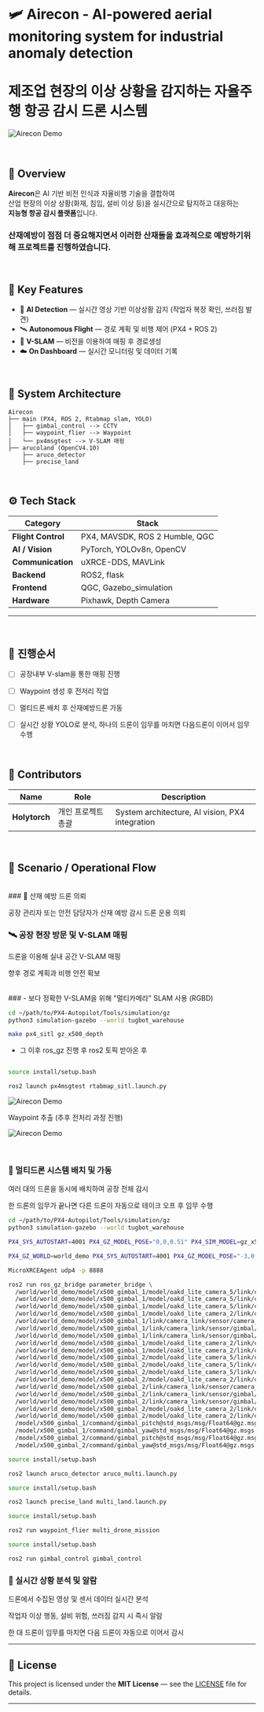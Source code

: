 # 🛩️ Airecon - AI-powered aerial monitoring system for industrial anomaly detection
# 제조업 현장의 이상 상황을 감지하는 자율주행 항공 감시 드론 시스템

![Airecon Demo](1st.gif)

<br>

## 📘 Overview

**Airecon**은 AI 기반 비전 인식과 자율비행 기술을 결합하여  
산업 현장의 이상 상황(화재, 침입, 설비 이상 등)을 실시간으로 탐지하고 대응하는  
**지능형 항공 감시 플랫폼**입니다.
### 산재예방이 점점 더 중요해지면서 이러한 산재들을 효과적으로 예방하기위해 프로젝트를 진행하였습니다.

<br>

## 🚀 Key Features

- 🤖 **AI Detection** — 실시간 영상 기반 이상상황 감지 (작업자 복장 확인, 쓰러짐 발견)
- 🛰️ **Autonomous Flight** — 경로 계획 및 비행 제어 (PX4 + ROS 2)
- 🧩 **V-SLAM** — 비전을 이용하여 매핑 후 경로생성
- ☁️ **On Dashboard** — 실시간 모니터링 및 데이터 기록

<br>

## 🧱 System Architecture

```text
Airecon
├── main (PX4, ROS 2, Rtabmap slam, YOLO)
│   ├── gimbal_control --> CCTV
│   ├── waypoint_flier --> Waypoint
│   └── px4msgtest --> V-SLAM 매핑
├── arucoland (OpenCV4.10)
    ├── aruco_detector
    ├── precise_land
```
<br>

## ⚙️ Tech Stack

| Category | Stack |
|-----------|-------|
| **Flight Control** | PX4, MAVSDK, ROS 2 Humble, QGC |
| **AI / Vision** | PyTorch, YOLOv8n, OpenCV |
| **Communication** | uXRCE-DDS, MAVLink |
| **Backend** | ROS2, flask |
| **Frontend** | QGC, Gazebo_simulation |
| **Hardware** | Pixhawk, Depth Camera |

---
<br>

## 🧭 진행순서

- [ ] 공장내부 V-slam을 통한 매핑 진행
- [ ] Waypoint 생성 후 전저리 작업
- [ ] 멀티드론 배치 후 산재예방드론 가동
- [ ] 실시간 상황 YOLO로 분석, 하나의 드론이 임무를 마치면 다음드론이 이어서 임무 수행


<br>

## 👥 Contributors

| Name | Role | Description |
|------|------|-------------|
| **Holytorch** | 개인 프로젝트 총괄 | System architecture, AI vision, PX4 integration |


<br>

## 📖 Scenario / Operational Flow

<br>
### 📩 산재 예방 드론 의뢰

공장 관리자 또는 안전 담당자가 산재 예방 감시 드론 운용 의뢰


### 🛰️ 공장 현장 방문 및 V-SLAM 매핑

드론을 이용해 실내 공간 V-SLAM 매핑

향후 경로 계획과 비행 안전 확보


<br>
### - 보다 정확한 V-SLAM을 위해 "멀티카메라" SLAM 사용 (RGBD)
<br>


```bash
cd ~/path/to/PX4-Autopilot/Tools/simulation/gz
python3 simulation-gazebo --world tugbot_warehouse
```
```bash
make px4_sitl gz_x500_depth
```

- 그 이후 ros_gz 진행 후 ros2 토픽 받아온 후

```bash

source install/setup.bash

ros2 launch px4msgtest rtabmap_sitl.launch.py
```

![Airecon Demo](2nd.png)



Waypoint 추출 (추후 전처리 과정 진행)

![Airecon Demo](3rd.png)

<br>

### 🚁 멀티드론 시스템 배치 및 가동

여러 대의 드론을 동시에 배치하여 공장 전체 감시

한 드론의 임무가 끝나면 다른 드론이 자동으로 테이크 오프 후 임무 수행

```bash
cd ~/path/to/PX4-Autopilot/Tools/simulation/gz
python3 simulation-gazebo --world tugbot_warehouse
```
```bash
PX4_SYS_AUTOSTART=4001 PX4_GZ_MODEL_POSE="0,0,0.51" PX4_SIM_MODEL=gz_x500_gimbal ./build/px4_sitl_default/bin/px4 -i 1
```
```bash
PX4_GZ_WORLD=world_demo PX4_SYS_AUTOSTART=4001 PX4_GZ_MODEL_POSE="-3,0,0.51" PX4_SIM_MODEL=gz_x500_gimbal ./build/px4_sitl_default/bin/px4 -i 2
```
```bash
MicroXRCEAgent udp4 -p 8888
```
```bash
ros2 run ros_gz_bridge parameter_bridge \
  /world/world_demo/model/x500_gimbal_1/model/oakd_lite_camera_5/link/camera_link/sensor/StereoOV7251/depth_image@sensor_msgs/msg/Image@gz.msgs.Image \
  /world/world_demo/model/x500_gimbal_1/model/oakd_lite_camera_5/link/camera_link/sensor/IMX214/camera_info@sensor_msgs/msg/CameraInfo@gz.msgs.CameraInfo \
  /world/world_demo/model/x500_gimbal_1/model/oakd_lite_camera_5/link/camera_link/sensor/IMX214/image@sensor_msgs/msg/Image@gz.msgs.Image \
  /world/world_demo/model/x500_gimbal_1/model/oakd_lite_camera_2/link/camera_link/sensor/StereoOV7251/depth_image@sensor_msgs/msg/Image@gz.msgs.Image \
  /world/world_demo/model/x500_gimbal_1/link/camera_link/sensor/camera_imu/imu@sensor_msgs/msg/Imu@gz.msgs.IMU \
  /world/world_demo/model/x500_gimbal_1/link/camera_link/sensor/gimbal/camera_info@sensor_msgs/msg/CameraInfo@gz.msgs.CameraInfo \
  /world/world_demo/model/x500_gimbal_1/link/camera_link/sensor/gimbal/image@sensor_msgs/msg/Image@gz.msgs.Image \
  /world/world_demo/model/x500_gimbal_1/model/oakd_lite_camera_2/link/camera_link/sensor/IMX214/camera_info@sensor_msgs/msg/CameraInfo@gz.msgs.CameraInfo \
  /world/world_demo/model/x500_gimbal_1/model/oakd_lite_camera_2/link/camera_link/sensor/IMX214/image@sensor_msgs/msg/Image@gz.msgs.Image \
  /world/world_demo/model/x500_gimbal_2/model/oakd_lite_camera_5/link/camera_link/sensor/StereoOV7251/depth_image@sensor_msgs/msg/Image@gz.msgs.Image \
  /world/world_demo/model/x500_gimbal_2/model/oakd_lite_camera_5/link/camera_link/sensor/IMX214/camera_info@sensor_msgs/msg/CameraInfo@gz.msgs.CameraInfo \
  /world/world_demo/model/x500_gimbal_2/model/oakd_lite_camera_5/link/camera_link/sensor/IMX214/image@sensor_msgs/msg/Image@gz.msgs.Image \
  /world/world_demo/model/x500_gimbal_2/model/oakd_lite_camera_2/link/camera_link/sensor/StereoOV7251/depth_image@sensor_msgs/msg/Image@gz.msgs.Image \
  /world/world_demo/model/x500_gimbal_2/link/camera_link/sensor/camera_imu/imu@sensor_msgs/msg/Imu@gz.msgs.IMU \
  /world/world_demo/model/x500_gimbal_2/link/camera_link/sensor/gimbal/camera_info@sensor_msgs/msg/CameraInfo@gz.msgs.CameraInfo \
  /world/world_demo/model/x500_gimbal_2/link/camera_link/sensor/gimbal/image@sensor_msgs/msg/Image@gz.msgs.Image \
  /world/world_demo/model/x500_gimbal_2/model/oakd_lite_camera_2/link/camera_link/sensor/IMX214/camera_info@sensor_msgs/msg/CameraInfo@gz.msgs.CameraInfo \
  /world/world_demo/model/x500_gimbal_2/model/oakd_lite_camera_2/link/camera_link/sensor/IMX214/image@sensor_msgs/msg/Image@gz.msgs.Image \
  /model/x500_gimbal_1/command/gimbal_pitch@std_msgs/msg/Float64@gz.msgs.Double \
  /model/x500_gimbal_1/command/gimbal_yaw@std_msgs/msg/Float64@gz.msgs.Double \
  /model/x500_gimbal_2/command/gimbal_pitch@std_msgs/msg/Float64@gz.msgs.Double \
  /model/x500_gimbal_2/command/gimbal_yaw@std_msgs/msg/Float64@gz.msgs.Double
```
```bash
source install/setup.bash

ros2 launch aruco_detector aruco_multi.launch.py
```
```bash
source install/setup.bash

ros2 launch precise_land multi_land.launch.py
```
```bash
source install/setup.bash

ros2 run waypoint_flier multi_drone_mission
```
```bash
source install/setup.bash

ros2 run gimbal_control gimbal_control
```

### 🎯 실시간 상황 분석 및 알람

드론에서 수집된 영상 및 센서 데이터 실시간 분석

작업자 이상 행동, 설비 위험, 쓰러짐 감지 시 즉시 알람

한 대 드론이 임무를 마치면 다음 드론이 자동으로 이어서 감시

     

---

## 📜 License

This project is licensed under the **MIT License** — see the [LICENSE](LICENSE) file for details.

---
